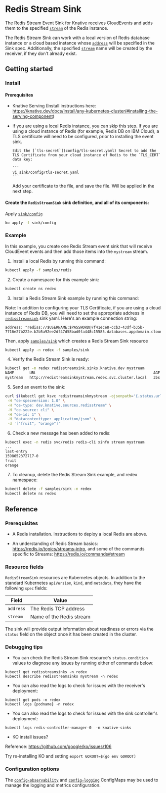 # Redis Stream Sink

The Redis Stream Event Sink for Knative receives CloudEvents and adds them to
the specified [`stream`](config/300-redisstreamsink.yaml) of the Redis instance.

The Redis Stream Sink can work with a local version of Redis database instance
or a cloud based instance whose [`address`](config/300-redisstreamsink.yaml)
will be specified in the Sink spec. Additionally, the specified
[`stream`](config/300-redisstreamsink.yaml) name will be created by the
receiver, if they don't already exist.

## Getting started

### Install

#### Prerequisites

- Knative Serving (Install instructions here:
  https://knative.dev/docs/install/any-kubernetes-cluster/#installing-the-serving-component)

- If you are using a local Redis instance, you can skip this step. If you are
  using a cloud instance of Redis (for example, Redis DB on IBM Cloud), a TLS
  certificate will need to be configured, prior to installing the event sink.

      Edit the [`tls-secret`](config/tls-secret.yaml) Secret to add the TLS Certificate from your cloud instance of Redis to the `TLS_CERT` data key:

      ```
      vi sink/config/tls-secret.yaml
      ```

  Add your certificate to the file, and save the file. Will be applied in the next step.

#### Create the `RedisStreamSink` sink definition, and all of its components:

Apply [`sink/config`](../sink/config)

```sh
ko apply -f sink/config
```

### Example

In this example, you create one Redis Stream event sink that will receive
CloudEvent events and then add those items into the `mystream` stream.

1. Install a local Redis by running this command:

```sh
kubectl apply -f samples/redis
```

2. Create a namespace for this example sink:

```sh
kubectl create ns redex
```

3. Install a Redis Stream Sink example by running this command:

Note: In addition to configuring your TLS Certificate, if you are using a cloud
instance of Redis DB, you will need to set the appropriate address in
[`redisstreamsink`](../samples/sink/redisstreamsink.yaml) sink yaml. Here's an
example connection string:

```
address: "rediss://$USERNAME:$PASSWORD@7f41ece8-ccb3-43df-b35b-7716e27b222e.b2b5a92ee2df47d58bad0fa448c15585.databases.appdomain.cloud:32086"
```

Then, apply [`samples/sink`](../samples/sink) which creates a Redis Stream Sink
resource

```sh
kubectl apply -n redex -f samples/sink
```

4. Verify the Redis Stream Sink is ready:

```sh
kubectl get -n redex redisstreamsink.sinks.knative.dev mystream
NAME       URL                                                     AGE   READY   REASON
mystream   http://redistreamsinkmystream.redex.svc.cluster.local   35s   True
```

5. Send an event to the sink:

```sh
curl $(kubectl get ksvc redistreamsinkmystream -ojsonpath='{.status.url}' -n redex) \
 -H "ce-specversion: 1.0" \
 -H "ce-type: dev.knative.sources.redisstream" \
 -H "ce-source: cli" \
 -H "ce-id: 1" \
 -H "datacontenttype: application/json" \
 -d '["fruit", "orange"]'
```

6. Check a new message has been added to redis:

```sh
kubectl exec -n redis svc/redis redis-cli xinfo stream mystream
...
last-entry
1598652372717-0
fruit
orange
```

7. To cleanup, delete the Redis Stream Sink example, and redex namespace:

```sh
kubectl delete -f samples/sink -n redex
kubectl delete ns redex
```

## Reference

### Prerequisites

- A Redis installation. Instructions to deploy a local Redis are above.

- An understanding of Redis Stream basics:
  https://redis.io/topics/streams-intro, and some of the commands specific to
  Streams: https://redis.io/commands#stream

### Resource fields

`RedisStreamSink` resources are Kubernetes objects. In addition to the standard
Kubernetes `apiVersion`, `kind`, and `metadata`, they have the following `spec`
fields:

| Field     | Value                    |
| --------- | ------------------------ |
| `address` | The Redis TCP address    |
| `stream`  | Name of the Redis stream |

The sink will provide output information about readiness or errors via the
`status` field on the object once it has been created in the cluster.

### Debugging tips

- You can check the Redis Stream Sink resource's `status.condition` values to
  diagnose any issues by running either of commands below:

```
kubectl get redisstreamsinks -n redex
kubectl describe redisstreamsinks mystream -n redex
```

- You can also read the logs to check for issues with the receiver's deployment:

```
kubectl get pods -n redex
kubectl logs {podname} -n redex
```

- You can also read the logs to check for issues with the sink controller's
  deployment:

```
kubectl logs redis-controller-manager-0  -n knative-sinks
```

- KO install issues?

Reference: https://github.com/google/ko/issues/106

Try re-installing KO and setting `export GOROOT=$(go env GOROOT)`

### Configuration options

The [`config-observability`](config/config-observability.yaml) and
[`config-logging`](config/config-logging.yaml) ConfigMaps may be used to manage
the logging and metrics configuration.
